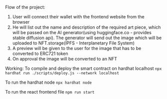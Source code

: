 Flow of the project:
1. User will connect their wallet with the frontend website from the browser
2. He will list out the name and description of the required art piece, which will be passed on the AI generator(using huggingface.co - provides stable diffusion api). The generator will send out the image which will be uploaded to NFT.storage(IPFS - Interplanetary File System)
3. A preview will be given to the user for the image that has to be converted to ERC721 token 
4. On approval the image will be converted to an NFT

Working: 
To compile and deploy the smart contract on hardhat localhost
`npx hardhat run ./scripts/deploy.js --network localhost`

To run the hardhat node
`npx hardhat node`

To run the react frontend file 
`npm run start`

